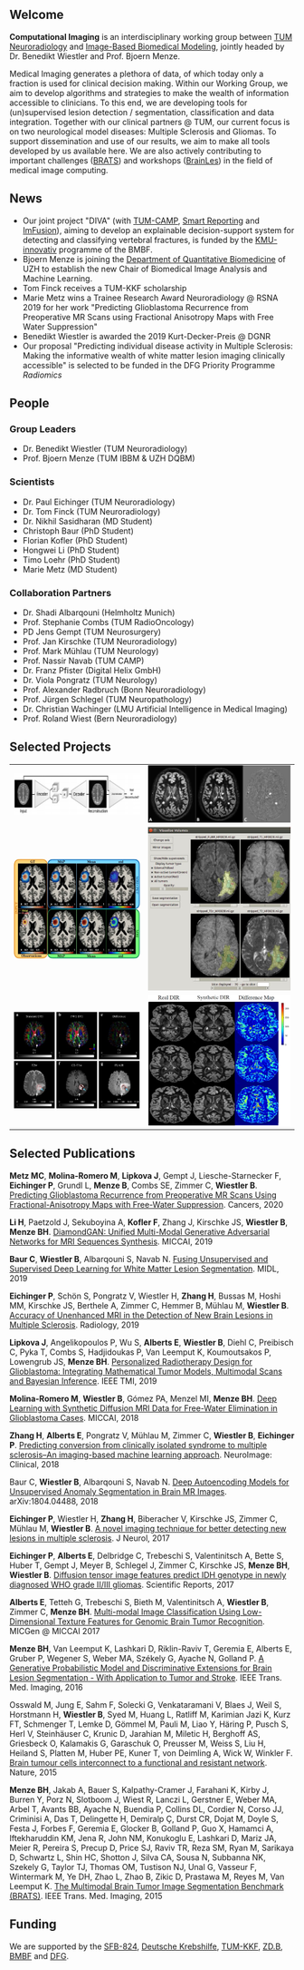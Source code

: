 ## Welcome

**Computational Imaging** is an interdisciplinary working group between [TUM Neuroradiology](http://www.neurokopfzentrum.med.tum.de/neuroradiologie/) and [Image-Based Biomedical Modeling](http://ibbm.in.tum.de/WebHome), jointly headed by Dr. Benedikt Wiestler and Prof. Bjoern Menze.

Medical Imaging generates a plethora of data, of which today only a fraction is used for clinical decision making. Within our Working Group, we aim to develop algorithms and strategies to make the wealth of information accessible to clinicians. To this end, we are developing tools for (un)supervised lesion detection / segmentation, classification and data integration. Together with our clinical partners @ TUM, our current focus is on two neurological model diseases: Multiple Sclerosis and Gliomas. To support dissemination and use of our results, we aim to make all tools developed by us available here. We are also actively contributing to important challenges ([BRATS](https://www.med.upenn.edu/sbia/brats2018.html)) and workshops ([BrainLes](http://www.brainlesion-workshop.org/)) in the field of medical image computing.

## News
- Our joint project "DIVA" (with [TUM-CAMP](http://campar.in.tum.de/WebHome), [Smart Reporting](https://www.smart-reporting.com/en/) and [ImFusion](https://www.imfusion.com/)), aiming to develop an explainable decision-support system for detecting and classifying vertebral fractures, is funded by the [KMU-innovativ](https://www.bmbf.de/bmbf/de/forschung/innovativer-mittelstand/kmu-innovativ/kmu-innovativ_node.html) programme of the BMBF. 
- Bjoern Menze is joining the [Department of Quantitative Biomedicine](https://www.dqbm.uzh.ch/en.html) of UZH to establish the new Chair of Biomedical Image Analysis and Machine Learning.
- Tom Finck receives a TUM-KKF scholarship
- Marie Metz wins a Trainee Research Award Neuroradiology @ RSNA 2019 for her work "Predicting Glioblastoma Recurrence from Preoperative MR Scans using Fractional Anisotropy Maps with Free Water Suppression"
- Benedikt Wiestler is awarded the 2019 Kurt-Decker-Preis @ DGNR
- Our proposal "Predicting individual disease activity in Multiple Sclerosis: Making the informative wealth of white matter lesion imaging clinically accessible" is selected to be funded in the DFG Priority Programme *Radiomics*

## People
### Group Leaders
- Dr. Benedikt Wiestler (TUM Neuroradiology)
- Prof. Bjoern Menze (TUM IBBM & UZH DQBM)

### Scientists
- Dr. Paul Eichinger (TUM Neuroradiology)
- Dr. Tom Finck (TUM Neuroradiology)
- Dr. Nikhil Sasidharan (MD Student)
- Christoph Baur (PhD Student)
- Florian Kofler (PhD Student)
- Hongwei Li (PhD Student)
- Timo Loehr (PhD Student)
- Marie Metz (MD Student)

### Collaboration Partners
- Dr. Shadi Albarqouni (Helmholtz Munich)
- Prof. Stephanie Combs (TUM RadioOncology)
- PD Jens Gempt (TUM Neurosurgery)
- Prof. Jan Kirschke (TUM Neuroradiology)
- Prof. Mark Mühlau (TUM Neurology)
- Prof. Nassir Navab (TUM CAMP)
- Dr. Franz Pfister (Digital Helix GmbH)
- Dr. Viola Pongratz (TUM Neurology)
- Prof. Alexander Radbruch (Bonn Neuroradiology)
- Prof. Jürgen Schlegel (TUM Neuropathology)
- Dr. Christian Wachinger (LMU Artificial Intelligence in Medical Imaging)
- Prof. Roland Wiest (Bern Neuroradiology)

## Selected Projects
<table>
  <tbody>
    <tr>
      <td><a href="https://arxiv.org/abs/1804.04488"><img src="AnoVAEGAN.jpg" alt="alt text" title="Unsupervised Anomaly Detection" /></a></td>
      <td><a href="https://github.com/CompImg/DIRsub"><img src="DIRsub.jpg" alt="alt text" title="Longitudinal DIR Subtraction" /></a></td>
    </tr>
   <tr>
      <td><a href="https://ieeexplore.ieee.org/document/8654016"><img src="TGM.jpg" alt="alt text" title="Tumor Growth Modeling" /></a></td>
      <td><a href="https://github.com/CompImg/gui_supervoxel_tumor_segmentation"><img src="GUI_screenshot.jpg" alt="alt text" title="Interactive Segmention GUI" /></a></td>
    </tr>
   <tr>
      <td><a href="https://link.springer.com/chapter/10.1007/978-3-030-00931-1_12"><img src="DTIfwe.jpg" alt="alt text" title="Free-water correction in DTI data" /></a></td>
      <td><a href="https://arxiv.org/abs/1904.12894"><img src="synthDIR.jpg" alt="alt text" title="MR sequence synthesis" /></a></td>
    </tr>
  </tbody>
</table>

## Selected Publications

**Metz MC**, **Molina-Romero M**, **Lipkova J**, Gempt J, Liesche-Starnecker F, **Eichinger P**, Grundl L, **Menze B**, Combs SE, Zimmer C, **Wiestler B**. [Predicting Glioblastoma Recurrence from Preoperative MR Scans Using Fractional-Anisotropy Maps with Free-Water Suppression](https://pubmed.ncbi.nlm.nih.gov/32204544/). Cancers, 2020

**Li H**, Paetzold J, Sekuboyina A, **Kofler F**, Zhang J, Kirschke JS, **Wiestler B**, **Menze BH**. [DiamondGAN: Unified Multi-Modal Generative Adversarial Networks for MRI Sequences Synthesis](https://arxiv.org/abs/1904.12894). MICCAI, 2019

**Baur C**, **Wiestler B**, Albarqouni S, Navab N. [Fusing Unsupervised and Supervised Deep Learning for White Matter Lesion Segmentation](http://proceedings.mlr.press/v102/baur19a.html). MIDL, 2019

**Eichinger P**, Schön S, Pongratz V, Wiestler H, **Zhang H**, Bussas M, Hoshi MM, Kirschke JS, Berthele A, Zimmer C, Hemmer B, Mühlau M, **Wiestler B**. [Accuracy of Unenhanced MRI in the Detection of New Brain Lesions in Multiple Sclerosis](https://www.ncbi.nlm.nih.gov/pubmed/30860448). Radiology, 2019

**Lipkova J**, Angelikopoulos P, Wu S, **Alberts E**, **Wiestler B**, Diehl C, Preibisch C, Pyka T, Combs S, Hadjidoukas P, Van Leemput K, Koumoutsakos P, Lowengrub JS, **Menze BH**. [Personalized Radiotherapy Design for Glioblastoma: Integrating Mathematical Tumor Models, Multimodal Scans and Bayesian Inference](https://ieeexplore.ieee.org/document/8654016). IEEE TMI, 2019

**Molina-Romero M**, **Wiestler B**, Gómez PA, Menzel MI, **Menze BH**. [Deep Learning with Synthetic Diffusion MRI Data for Free-Water Elimination in Glioblastoma Cases](https://link.springer.com/chapter/10.1007/978-3-030-00931-1_12). MICCAI, 2018

**Zhang H**, **Alberts E**, Pongratz V, Mühlau M, Zimmer C, **Wiestler B**, **Eichinger P**. [Predicting conversion from clinically isolated syndrome to multiple sclerosis–An imaging-based machine learning approach](https://www.sciencedirect.com/science/article/pii/S2213158218303413). NeuroImage: Clinical, 2018

Baur C, **Wiestler B**, Albarqouni S, Navab N. [Deep Autoencoding Models for Unsupervised Anomaly Segmentation in Brain MR Images](https://arxiv.org/abs/1804.04488). arXiv:1804.04488, 2018

**Eichinger P**, Wiestler H, **Zhang H**, Biberacher V, Kirschke JS, Zimmer C, Mühlau M, **Wiestler B**. [A novel imaging technique for better detecting new lesions in multiple sclerosis](https://www.ncbi.nlm.nih.gov/pubmed/28756606). J Neurol, 2017

**Eichinger P**, **Alberts E**, Delbridge C, Trebeschi S, Valentinitsch A, Bette S, Huber T, Gempt J, Meyer B, Schlegel J, Zimmer C, Kirschke JS, **Menze BH**, **Wiestler B**. [Diffusion tensor image features predict IDH genotype in newly diagnosed WHO grade II/III gliomas](https://www.nature.com/articles/s41598-017-13679-4). Scientific Reports, 2017

**Alberts E**, Tetteh G, Trebeschi S, Bieth M, Valentinitsch A, **Wiestler B**, Zimmer C, **Menze BH**. [Multi-modal Image Classification Using Low-Dimensional Texture Features for Genomic Brain Tumor Recognition](https://link.springer.com/chapter/10.1007/978-3-319-67675-3_18). MICGen @ MICCAI 2017

**Menze BH**, Van Leemput K, Lashkari D, Riklin-Raviv T, Geremia E, Alberts E, Gruber P, Wegener S, Weber MA, Székely G, Ayache N, Golland P. [A Generative Probabilistic Model and Discriminative Extensions for Brain Lesion Segmentation - With Application to Tumor and Stroke](https://www.ncbi.nlm.nih.gov/pubmed/26599702). IEEE Trans. Med. Imaging, 2016

Osswald M, Jung E, Sahm F, Solecki G, Venkataramani V, Blaes J, Weil S, Horstmann H, **Wiestler B**, Syed M, Huang L, Ratliff M, Karimian Jazi K, Kurz FT, Schmenger T, Lemke D, Gömmel M, Pauli M, Liao Y, Häring P, Pusch S, Herl V, Steinhäuser C, Krunic D, Jarahian M, Miletic H, Berghoff AS, Griesbeck O, Kalamakis G, Garaschuk O, Preusser M, Weiss S, Liu H, Heiland S, Platten M, Huber PE, Kuner T, von Deimling A, Wick W, Winkler F. [Brain tumour cells interconnect to a functional and resistant network](https://www.ncbi.nlm.nih.gov/pubmed/26536111). Nature, 2015

**Menze BH**, Jakab A, Bauer S, Kalpathy-Cramer J, Farahani K, Kirby J, Burren Y, Porz N, Slotboom J, Wiest R, Lanczi L, Gerstner E, Weber MA, Arbel T, Avants BB, Ayache N, Buendia P, Collins DL, Cordier N, Corso JJ, Criminisi A, Das T, Delingette H, Demiralp Ç, Durst CR, Dojat M, Doyle S, Festa J, Forbes F, Geremia E, Glocker B, Golland P, Guo X, Hamamci A, Iftekharuddin KM, Jena R, John NM, Konukoglu E, Lashkari D, Mariz JA, Meier R, Pereira S, Precup D, Price SJ, Raviv TR, Reza SM, Ryan M, Sarikaya D, Schwartz L, Shin HC, Shotton J, Silva CA, Sousa N, Subbanna NK, Szekely G, Taylor TJ, Thomas OM, Tustison NJ, Unal G, Vasseur F, Wintermark M, Ye DH, Zhao L, Zhao B, Zikic D, Prastawa M, Reyes M, Van Leemput K. [The Multimodal Brain Tumor Image Segmentation Benchmark (BRATS)](https://www.ncbi.nlm.nih.gov/pubmed/25494501). IEEE Trans. Med. Imaging, 2015

## Funding

We are supported by the [SFB-824](http://www.sfb824.de/de/index.php), [Deutsche Krebshilfe](https://www.krebshilfe.de/), [TUM-KKF](http://www.med.tum.de/de/fakult%C3%A4tsinterne-f%C3%B6rderung-kkf), [ZD.B](https://zentrum-digitalisierung.bayern/), [BMBF](https://www.bmbf.de/bmbf/de/forschung/innovativer-mittelstand/kmu-innovativ/kmu-innovativ_node.html) and [DFG](https://www.uniklinik-freiburg.de/radiomics.html).
